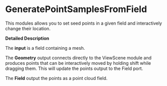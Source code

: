 # GeneratePointSamplesFromField

This modules allows you to set seed points in a given field and interactively change their location.

**Detailed Description**

The **input** is a field containing a mesh.

The **Geometry** output connects directly to the ViewScene module and produces points that can be interactively moved by holding shift while dragging them. This will update the points output to the Field port.

The **Field** output the points as a point cloud field.
